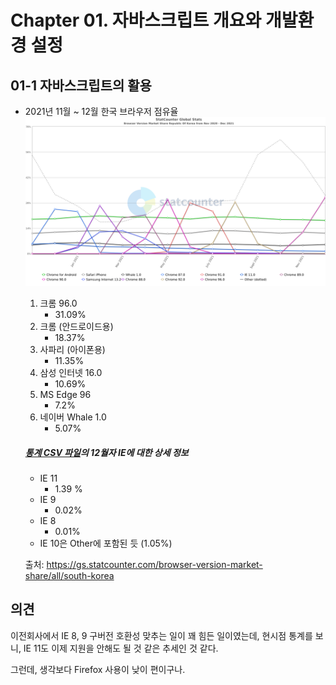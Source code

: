 # Chapter 01. 자바스크립트 개요와 개발환경 설정

## 01-1 자바스크립트의 활용

* 2021년 11월 ~ 12월 한국 브라우저 점유율
  ![StatCounter-browser_version-KR-monthly-202011-202112](doc-resources/StatCounter-browser_version-KR-monthly-202011-202112.png)
  
  1. 크롬 96.0
      * 31.09%
  2. 크롬 (안드로이드용)
      * 18.37%
  3. 사파리 (아이폰용)
      * 11.35%
  4. 삼성 인터넷 16.0
      * 10.69%
  5. MS Edge 96
      * 7.2%
  6. 네이버 Whale 1.0
      * 5.07%
  
  
  
  
  ##### [통계 CSV 파일](browser_version-KR-monthly-202011-202112.csv)의 12월자 IE에 대한 상세 정보
  
  * IE 11
    * 1.39 %
  * IE 9
    * 0.02%
  * IE 8
    * 0.01%
  * IE 10은 Other에 포함된 듯 (1.05%)
  
  
  
  출처: https://gs.statcounter.com/browser-version-market-share/all/south-korea



## 의견

이전회사에서 IE 8, 9 구버전 호환성 맞추는 일이 꽤 힘든 일이였는데, 현시점 통계를 보니, IE 11도 이제 지원을 안해도 될 것 같은 추세인 것 같다.

그런데, 생각보다 Firefox 사용이 낮이 편이구나.


